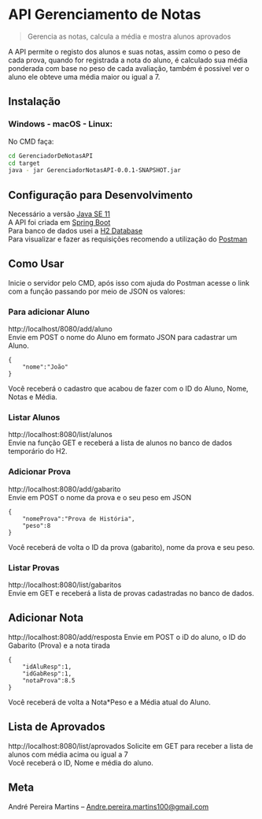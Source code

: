 # API Gerenciamento de Notas
> Gerencia as notas, calcula a média e mostra alunos aprovados

A API permite o registo dos alunos e suas notas, assim como o peso de cada prova, 
quando for registrada a nota do aluno, é calculado sua média ponderada com base no peso de cada avaliação, 
também é possivel ver o aluno ele obteve uma média maior ou igual a 7.

## Instalação

### Windows - macOS - Linux:
No CMD faça:

```sh
cd GerenciadorDeNotasAPI
cd target
java - jar GerenciadorNotasAPI-0.0.1-SNAPSHOT.jar
```

## Configuração para Desenvolvimento

Necessário a versão [Java SE 11](https://www.oracle.com/java/technologies/javase-jdk11-downloads.html) <br>
A API foi criada em [Spring Boot](https://spring.io/)<br>
Para banco de dados usei a [H2 Database](https://www.baeldung.com/spring-boot-h2-database)<br>
Para visualizar e fazer as requisições recomendo a utilização do [Postman](https://www.postman.com/)

## Como Usar
Inicie o servidor pelo CMD, após isso com ajuda do Postman acesse o link com a função passando por meio de JSON os valores:

### Para adicionar Aluno
http://localhost/8080/add/aluno<br>
Envie em POST o nome do Aluno em formato JSON para cadastrar um Aluno.
```
{
    "nome":"João"
}
```
Você receberá o cadastro que acabou de fazer com o ID do Aluno, Nome, Notas e Média.

### Listar Alunos
http://localhost:8080/list/alunos<br>
Envie na função GET e receberá a lista de alunos no banco de dados temporário do H2.

### Adicionar Prova
http://localhost:8080/add/gabarito<br>
Envie em POST o nome da prova e o seu peso em JSON
```
{
    "nomeProva":"Prova de História",
    "peso":8
}
```
Você receberá de volta o ID da prova (gabarito), nome da prova e seu peso.

### Listar Provas
http://localhost:8080/list/gabaritos<br>
Envie em GET e receberá a lista de provas cadastradas no banco de dados.

## Adicionar Nota
http://localhost:8080/add/resposta
Envie em POST o iD do aluno, o ID do Gabarito (Prova) e a nota tirada<br>
```
{
    "idAluResp":1,
    "idGabResp":1,
    "notaProva":8.5
}
```
Você receberá de volta a Nota*Peso e a Média atual do Aluno.

## Lista de Aprovados
http://localhost:8080/list/aprovados
Solicite em GET para receber a lista de alunos com média acima ou igual a 7<br>
Você receberá o ID, Nome e média do aluno.

## Meta

André Pereira Martins – Andre.pereira.martins100@gmail.com
